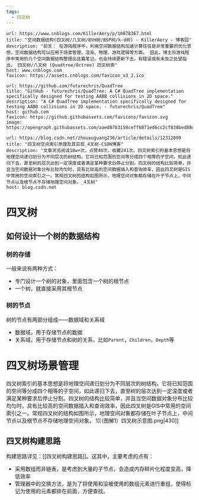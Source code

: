 ```yaml
---
tags:
  - 四叉树
---
```


```cardlink
url: https://www.cnblogs.com/KillerAery/p/10878367.html
title: "空间数据结构(四叉树/八叉树/BVH树/BSP树/k-d树) - KillerAery - 博客园"
description: "前言： 在游戏程序中，利用空间数据结构加速计算往往是非常重要的优化思想，空间数据结构可以应用于场景管理、渲染、物理、游戏逻辑等方面。 因此，博主将游戏程序中常用的几个空间数据结构整理出这篇笔记，也会持续更新下去，有错误或有未及之处望指出。 四叉树/八叉树 (Quadtree/Octree) 四叉树索"
host: www.cnblogs.com
favicon: https://assets.cnblogs.com/favicon_v3_2.ico
```

```cardlink
url: https://github.com/futurechris/QuadTree
title: "GitHub - futurechris/QuadTree: A C# QuadTree implementation specifically designed for testing AABB collisions in 2D space."
description: "A C# QuadTree implementation specifically designed for testing AABB collisions in 2D space. - futurechris/QuadTree"
host: github.com
favicon: https://github.githubassets.com/favicons/favicon.svg
image: https://opengraph.githubassets.com/aaed87b3158ceff6871ed6cc2cf838bed88d42f66edb905495010dec333a20cd/futurechris/QuadTree
```

```cardlink
url: https://blog.csdn.net/zhouxuguang236/article/details/12312099
title: "四叉树空间索引原理及其实现_4叉树-CSDN博客"
description: "文章浏览阅读10w+次，点赞40次，收藏241次。四叉树索引的基本思想是将地理空间递归划分为不同层次的树结构。它将已知范围的空间等分成四个相等的子空间，如此递归下去，直至树的层次达到一定深度或者满足某种要求后停止分割。四叉树的结构比较简单，并且当空间数据对象分布比较均匀时，具有比较高的空间数据插入和查询效率，因此四叉树是GIS中常用的空间索引之一。常规四叉树的结构如图所示，地理空间对象都存储在叶子节点上，中间节点以及根节点不存储地理空间对象。_4叉树"
host: blog.csdn.net
```

# 四叉树
## 如何设计一个树的数据结构
### 树的存储
一般来说有两种方式：
- 专门设计一个树的对象，里面包含一个树的根节点
- 一个树，就直接采用其根节点
### 树的节点
树的节点有两部分组成——数据域和关系域
- 数据域，用于存储节点的数据
- 关系域，用于存储节点和树的关系，比如`Parent`，`Children`，`Depth`等

# 四叉树场景管理
四叉树索引的基本思想是将地理空间递归划分为不同层次的树结构。它将已知范围的空间等分成四个相等的子空间，如此递归下去，直至树的层次达到一定深度或者满足某种要求后停止分割。四叉树的结构比较简单，并且当空间数据对象分布比较均匀时，具有比较高的空间数据插入和查询效率，因此四叉树是GIS中常用的空间索引之一。常规四叉树的结构如图所示，地理空间对象都存储在叶子节点上，中间节点以及根节点不存储地理空间对象。
![[（图解1）四叉树示意图.png|430]]
## 四叉树构建思路
构建思路详见：[[四叉树构建思路]]。这其中，主要考虑的点有：
- 采用数组而非链表，是考虑到大量的子节点，会造成内存碎片化程度变高，降低效率
- 管理器中的交换方法，是为了将使用和没被使用的数组元素进行重组，使得标记为使用的元素都排在前面，方便查找。